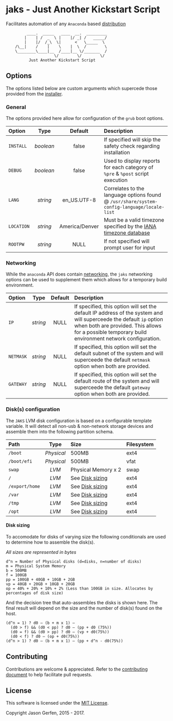 # jaks - Just Another Kickstart Script

Facilitates automation of any `Anaconda` based
[distribution](http://fedoraproject.org/wiki/Anaconda/Distros)

```text
         ____.  _____   ____  __.  _________
        |    | /  _  \ |    |/ _| /   _____/
        |    |/  /_\  \|      <   \_____  \
    /\__|    /    |    \    |  \  /        \
    \________\____|__  /____|__ \/_______  /
                     \/        \/        \/
          Just Another Kickstart Script
```

## Options ##
The options listed below are custom arguments which supercede those provided
from the [installer](https://rhinstaller.github.io/anaconda/boot-options.html).

### General ###
The options provided here allow for configuration of the `grub` boot options.

| Option | Type | Default | Description |
|:-|:-:|:-:|:-|
| `INSTALL` | *boolean* | false | If specified will skip the safety check regarding installation |
| `DEBUG` | *boolean* | false | Used to display reports for each category of `%pre` & `%post` script execution |
| `LANG` | *string* | en_US.UTF-8 | Correlates to the language options found @ `/usr/share/system-config-language/locale-list` |
| `LOCATION` | *string* | America/Denver | Must be a valid timezone specified by the [IANA timezone database](https://www.iana.org/time-zones) |
| `ROOTPW` | *string* | NULL | If not specified will prompt user for input |


### Networking ###
While the `anaconda` API does contain [networking](https://rhinstaller.github.io/anaconda/boot-options.html#network-options), the `jaks` networking options can be used to supplement them which allows for a temporary build environment.

| Option | Type | Default | Description |
|:-|:-:|:-:|:-|
| `IP` | *string* | NULL | If specified, this option will set the default IP address of the system and will superceede the default `ip` option when both are provided. This allows for a possible temporary build environment network configuration. |
| `NETMASK` | *string* | NULL | If specified, this option will set the default subnet of the system and will superceede the default `netmask` option when both are provided. |
| `GATEWAY` | *string* | NULL | If specified, this option will set the default route of the system and will superceede the default `gateway` option when both are provided. |


### Disk(s) configuration ###
The `JAKS` LVM disk configuration is based on a configurable template
variable. It will detect all non-usb & non-network storage devices and
assemble them into the following partition schema.

| Path | Type | Size | Filesystem |
|:-|:-:|:-|:-|
| `/boot` | *Physical* | 500MB | ext4 |
| `/boot/efi` | *Physical* | 500MB | vfat |
| `swap` | *LVM* | Physical Memory x 2 | swap |
| `/` | *LVM* | See [Disk sizing](#disk-sizing) | ext4 |
| `/export/home` | *LVM* | See [Disk sizing](#disk-sizing) | ext4 |
| `/var` | *LVM* | See [Disk sizing](#disk-sizing) | ext4 |
| `/tmp` | *LVM* | See [Disk sizing](#disk-sizing) | ext4 |
| `/opt` | *LVM* | See [Disk sizing](#disk-sizing) | ext4 |


#### Disk sizing ####
To accomodate for disks of varying size the following conditionals are
used to determine how to assemble the disk(s).

*All sizes are represented in bytes*
```text
d^n = Number of Physical disks (d=disks, n=number of disks)
m = Physical System Memory
b = 500MB
f = 100GB
pp = 100GB + 40GB + 10GB + 2GB
vp = 40GB + 20GB + 10GB + 20GB
op = 40% + 20% + 10% + 2% (Less than 100GB in size. Allocates by percentages of disk size)
```

And the decision tree that auto-assembles the disks is shown here. The final
result will depend on the size and the number of disk(s) found on the host.

```text
(d^n = 1) ? d0 – (b + m x 1) –
  (d0 > f) && (d0 < pp) ? d0 – (pp + d0 (75%))
  (d0 = f) && (d0 > pp) ? d0 – (vp + d0(75%))
  (d0 < f) ? d0 – (op + d0(75%))
(d^n > 1) ? d0 – (b + m x 1) – (pp + d^n - d0(75%))
```

## Contributing ##
Contributions are welcome & appreciated. Refer to the
[contributing document](https://github.com/jas-/jaks/blob/master/CONTRIBUTING.md)
to help facilitate pull requests.

## License ##
This software is licensed under the
[MIT License](https://github.com/jas-/jaks/blob/master/LICENSE).

Copyright Jason Gerfen, 2015 - 2017.
